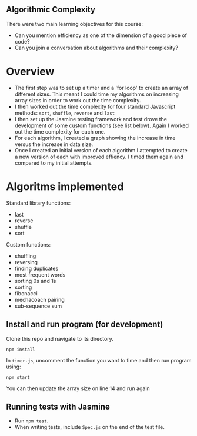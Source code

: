 ## Algorithmic Complexity

There were two main learning objectives for this course:

- Can you mention efficiency as one of the dimension of a good piece of code?
- Can you join a conversation about algorithms and their complexity?

# Overview

- The first step was to set up a timer and a 'for loop' to create an array of different sizes. This meant I could time my algorithms on increasing
  array sizes in order to work out the time complexity.
- I then worked out the time complexity for four standard Javascript methods: `sort`, `shuffle`, `reverse` and `last`
- I then set up the Jasmine testing framework and test drove the development of some custom functions (see list below). Again I worked out the time complexity for each one.
- For each algorithm, I created a graph showing the increase in time versus the increase in data size.
- Once I created an initial version of each algorithm I attempted to create a new version of each with improved effiency. I timed them again and compared to my initial attempts.

# Algoritms implemented

Standard library functions:

- last
- reverse
- shuffle
- sort

Custom functions:

- shuffling
- reversing
- finding duplicates
- most frequent words
- sorting 0s and 1s
- sorting
- fibonacci
- mechacoach pairing
- sub-sequence sum

## Install and run program (for development)

Clone this repo and navigate to its directory.

`npm install`

In `timer.js`, uncomment the function you want to time and then run program using:

`npm start`

You can then update the array size on line 14 and run again

## Running tests with Jasmine

- Run `npm test`.
- When writing tests, include `Spec.js` on the end of the test file.
